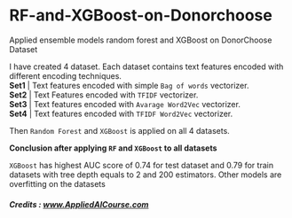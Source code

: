 # RF-and-XGBoost-on-Donorchoose
Applied ensemble models random forest and XGBoost on DonorChoose Dataset

I have created 4 dataset. Each dataset contains text features encoded with different encoding techniques.<br>
**Set1** | Text features encoded with simple `Bag of words` vectorizer.<br>
**Set2** | Text Features encoded with `TFIDF` vectorizer.<br>
**Set3** | Text features encoded with `Avarage Word2Vec` vectorizer.<br>
**Set4** | Text features encoded with `TFIDF Word2Vec` vectorizer.<br>

Then `Random Forest` and `XGBoost` is applied on all 4 datasets.<br>

<b> Conclusion after applying `RF` and `XGBoost` to all datasets </b><br>

`XGBoost` has highest AUC score of 0.74 for test dataset and 0.79 for train datasets with tree depth equals to 2 and 200 estimators.
Other models are overfitting on the datasets

##### Credits : www.AppliedAICourse.com
